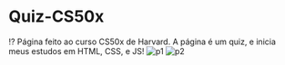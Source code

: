 # Quiz-CS50x
⁉ Página feito ao curso CS50x de Harvard. A página é um quiz, e inicia meus estudos em HTML, CSS, e JS!
![p1](https://user-images.githubusercontent.com/81971672/120229771-393f6800-c224-11eb-9232-c9dd3b3d36e4.png)
![p2](https://user-images.githubusercontent.com/81971672/120230174-25e0cc80-c225-11eb-94bd-303ee29526de.png)

